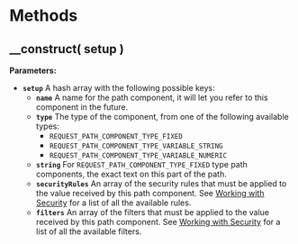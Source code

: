 # Methods

## \_\_construct\( setup \)

**Parameters:**

* **`setup`** A hash array with the following possible keys:
  * **`name`** A name for the path component, it will let you refer to this component in the future.
  * **`type`** The type of the component, from one of the following available types:
    * `REQUEST_PATH_COMPONENT_TYPE_FIXED`
    * `REQUEST_PATH_COMPONENT_TYPE_VARIABLE_STRING`
    * `REQUEST_PATH_COMPONENT_TYPE_VARIABLE_NUMERIC`
  * **`string`** For `REQUEST_PATH_COMPONENT_TYPE_FIXED` type path components, the exact text on this part of the path.
  * **`securityRules`** An array of the security rules that must be applied to the value received by this path component. See [Working with Security](../../../guide/working-with-security.md) for a list of all the available rules.
  * **`filters`** An array of the filters that must be applied to the value received by this path component. See [Working with Security](../../../guide/working-with-security.md) for a list of all the available filters.

